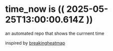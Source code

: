 # time_now is (( 2025-05-25T13:00:00.614Z ))

an automated repo that shows the currnent time

inspired by [breakingheatmap](https://github.com/breakingheatmap/breakingheatmap)